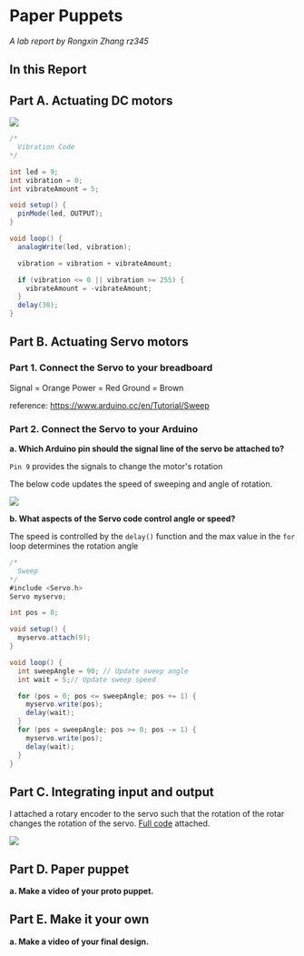 # Paper Puppets

*A lab report by Rongxin Zhang rz345*

## In this Report

## Part A. Actuating DC motors

[![](http://img.youtube.com/vi/5wUcJ2sIu-U/0.jpg)](https://youtu.be/5wUcJ2sIu-U)

```java
/*
  Vibration Code
*/

int led = 9;
int vibration = 0;
int vibrateAmount = 5;

void setup() {
  pinMode(led, OUTPUT);
}

void loop() {
  analogWrite(led, vibration);

  vibration = vibration + vibrateAmount;

  if (vibration <= 0 || vibration >= 255) {
    vibrateAmount = -vibrateAmount;
  }
  delay(30);
}
```

## Part B. Actuating Servo motors

### Part 1. Connect the Servo to your breadboard

Signal = Orange
Power = Red
Ground = Brown

reference: https://www.arduino.cc/en/Tutorial/Sweep

### Part 2. Connect the Servo to your Arduino

**a. Which Arduino pin should the signal line of the servo be attached to?**

`Pin 9` provides the signals to change the motor's rotation

The below code updates the speed of sweeping and angle of rotation.

[![](http://img.youtube.com/vi/Zds3OSF1iPg/0.jpg)](https://youtu.be/Zds3OSF1iPg)


**b. What aspects of the Servo code control angle or speed?**

The speed is controlled by the `delay()` function and the max value in the `for` loop determines the rotation angle

```java
/*
  Sweep
*/
#include <Servo.h>
Servo myservo;

int pos = 0;

void setup() {
  myservo.attach(9);
}

void loop() {
  int sweepAngle = 90; // Update sweep angle
  int wait = 5;// Update sweep speed

  for (pos = 0; pos <= sweepAngle; pos += 1) {
    myservo.write(pos);
    delay(wait);
  }
  for (pos = sweepAngle; pos >= 0; pos -= 1) {
    myservo.write(pos);
    delay(wait);
  }
}
```

## Part C. Integrating input and output

I attached a rotary encoder to the servo such that the rotation of the rotar changes the rotation of the servo. [Full code](./servo-protentiometer/servo-protentiometer.ino) attached.

[![](http://img.youtube.com/vi/hUcMVFdc2nE/0.jpg)](https://youtu.be/hUcMVFdc2nE)

## Part D. Paper puppet

**a. Make a video of your proto puppet.**

## Part E. Make it your own

**a. Make a video of your final design.**
